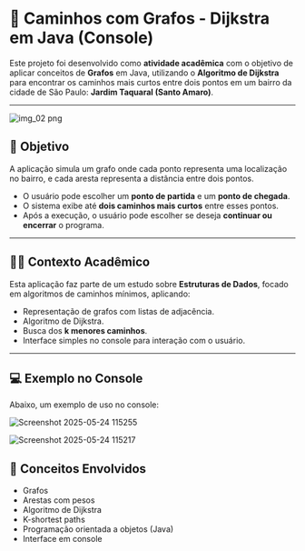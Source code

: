 # 📍 Caminhos com Grafos - Dijkstra em Java (Console)

Este projeto foi desenvolvido como **atividade acadêmica** com o objetivo de aplicar conceitos de **Grafos** em Java, utilizando o **Algoritmo de Dijkstra** para encontrar os caminhos mais curtos entre dois pontos em um bairro da cidade de São Paulo: **Jardim Taquaral (Santo Amaro)**.

---

![img_02 png](https://github.com/user-attachments/assets/ea81630b-01fc-4f77-9e74-133234d1697e)

## 🎯 Objetivo

A aplicação simula um grafo onde cada ponto representa uma localização no bairro, e cada aresta representa a distância entre dois pontos.

- O usuário pode escolher um **ponto de partida** e um **ponto de chegada**.
- O sistema exibe até **dois caminhos mais curtos** entre esses pontos.
- Após a execução, o usuário pode escolher se deseja **continuar ou encerrar** o programa.

---

## 🧑‍🏫 Contexto Acadêmico

Esta aplicação faz parte de um estudo sobre **Estruturas de Dados**, focado em algoritmos de caminhos mínimos, aplicando:

- Representação de grafos com listas de adjacência.
- Algoritmo de Dijkstra.
- Busca dos **k menores caminhos**.
- Interface simples no console para interação com o usuário.
  

---

## 💻 Exemplo no Console
Abaixo, um exemplo de uso no console:

![Screenshot 2025-05-24 115255](https://github.com/user-attachments/assets/658fb2c2-dafd-489b-90bc-db5a652c027f)


![Screenshot 2025-05-24 115217](https://github.com/user-attachments/assets/87890016-7b05-4d9a-9bc6-f2f514d07618)





## 🧠 Conceitos Envolvidos
- Grafos  
- Arestas com pesos  
- Algoritmo de Dijkstra  
- K-shortest paths  
- Programação orientada a objetos (Java)  
- Interface em console  
